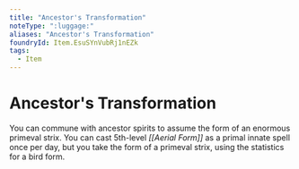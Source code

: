 ```yaml
---
title: "Ancestor's Transformation"
noteType: ":luggage:"
aliases: "Ancestor's Transformation"
foundryId: Item.EsuSYnVubRj1nEZk
tags:
  - Item
---
```


# Ancestor's Transformation

You can commune with ancestor spirits to assume the form of an enormous primeval strix. You can cast 5th-level _[[Aerial Form]]_ as a primal innate spell once per day, but you take the form of a primeval strix, using the statistics for a bird form.
